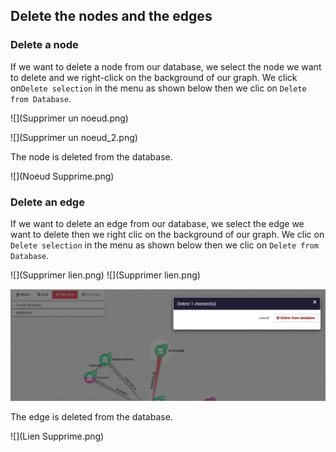 ## Delete the nodes and the edges

### Delete a node


If we want to delete a node from our database, we select the node we want to delete and we right-click on the background of our graph. We click on```Delete selection``` in the menu as shown below then we clic on ```Delete from Database```.

![](Supprimer un noeud.png)

![](Supprimer un noeud_2.png)



The node is deleted from the database.


![](Noeud Supprime.png)


### Delete an edge 

If we want to delete an edge from our database, we select the edge we want to delete then we right clic on the background of our graph. We clic on ```Delete selection``` in the menu as shown below then we clic on ```Delete from Database```.

![](Supprimer lien.png)
![](Supprimer lien.png)

![](AAA.png)

The edge is deleted from the database.

![](Lien Supprime.png)

